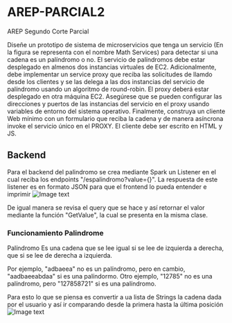 # AREP-PARCIAL2
AREP Segundo Corte Parcial


Diseñe un prototipo de sistema de microservicios que tenga un servicio (En la figura se representa con el nombre Math Services) para detectar si una cadena es un palíndromo o no.  El servicio de palíndromos debe estar desplegado en almenos dos instancias virtuales de EC2. Adicionalmente, debe implementar un service proxy que reciba las solicitudes de llamdo desde los clientes  y se las delega a las dos instancias del servicio de palíndromo usando un algoritmo de round-robin. El proxy deberá estar desplegado en otra máquina EC2. Asegúrese que se pueden configurar las direcciones y puertos de las instancias del servicio en el proxy usando variables de entorno del sistema operativo.  Finalmente, construya un cliente Web mínimo con un formulario que reciba la cadena y de manera asíncrona invoke el servicio único en el PROXY. El cliente debe ser escrito en HTML y JS.


## Backend
Para el backend del palindromo se crea mediante Spark un Listener en el cual reciba los endpoints "/espalindromo?value={}". La respuesta de este listener es en formato JSON para que el frontend lo pueda entender e imprimir
![Image text]()

De igual manera se revisa el query que se hace y así retornar el valor mediante la función "GetValue", la cual se presenta en la misma clase.

### Funcionamiento Palindrome
Palíndromo Es una cadena que se lee igual si se lee de izquierda a derecha, que si se lee de derecha a izquierda.

Por ejemplo, "adbaeea" no es un palíndromo, pero en cambio, "aadbaeeabdaa" si es una palíndormo.
Otro ejemplo, "12785" no es una palíndromo, pero "127858721" si es una palíndromo.


Para esto lo que se piensa es convertir a ua lista de Strings la cadena dada por el usuario y así ir comparando desde la primera hasta la última posición
![Image text]()
